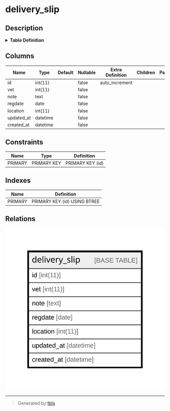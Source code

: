 # delivery_slip

## Description

<details>
<summary><strong>Table Definition</strong></summary>

```sql
CREATE TABLE `delivery_slip` (
  `id` int(11) NOT NULL AUTO_INCREMENT,
  `vet` int(11) NOT NULL,
  `note` text NOT NULL,
  `regdate` date NOT NULL,
  `location` int(11) NOT NULL,
  `updated_at` datetime NOT NULL,
  `created_at` datetime NOT NULL,
  PRIMARY KEY (`id`)
) ENGINE=InnoDB AUTO_INCREMENT=[Redacted by tbls] DEFAULT CHARSET=utf8mb4 COLLATE=utf8mb4_general_ci
```

</details>

## Columns

| Name | Type | Default | Nullable | Extra Definition | Children | Parents | Comment |
| ---- | ---- | ------- | -------- | ---------------- | -------- | ------- | ------- |
| id | int(11) |  | false | auto_increment |  |  |  |
| vet | int(11) |  | false |  |  |  |  |
| note | text |  | false |  |  |  |  |
| regdate | date |  | false |  |  |  |  |
| location | int(11) |  | false |  |  |  |  |
| updated_at | datetime |  | false |  |  |  |  |
| created_at | datetime |  | false |  |  |  |  |

## Constraints

| Name | Type | Definition |
| ---- | ---- | ---------- |
| PRIMARY | PRIMARY KEY | PRIMARY KEY (id) |

## Indexes

| Name | Definition |
| ---- | ---------- |
| PRIMARY | PRIMARY KEY (id) USING BTREE |

## Relations

![er](delivery_slip.svg)

---

> Generated by [tbls](https://github.com/k1LoW/tbls)
